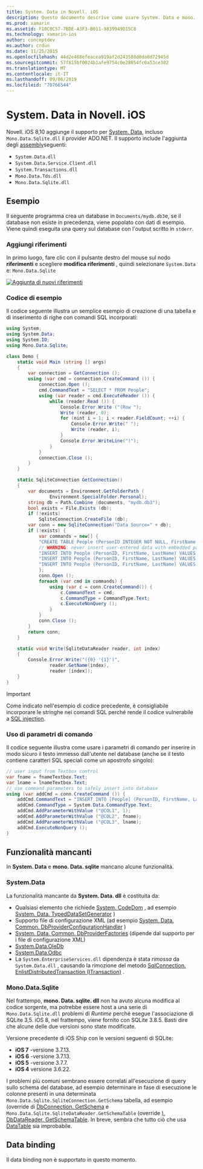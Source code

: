 ```yaml
---
title: System. Data in Novell. iOS
description: Questo documento descrive come usare System. Data e mono. Data. sqlite. dll per accedere ai dati SQLite in un'applicazione Novell. iOS.
ms.prod: xamarin
ms.assetid: F10C0C57-7BDE-A3F3-B011-9839949D15C8
ms.technology: xamarin-ios
author: conceptdev
ms.author: crdun
ms.date: 11/25/2015
ms.openlocfilehash: 44d2e468efeacea919af2d243588d0da6d72945d
ms.sourcegitcommit: 57f815bf0024b1afe9754c0e28054fc0a53ce302
ms.translationtype: MT
ms.contentlocale: it-IT
ms.lasthandoff: 09/06/2019
ms.locfileid: "70766544"
---
```

# <a name="systemdata-in-xamarinios"></a>System. Data in Novell. iOS

Novell. iOS 8,10 aggiunge il supporto per [System. Data](xref:System.Data), incluso `Mono.Data.Sqlite.dll` il provider ADO.NET. Il supporto include l'aggiunta degli [assembly](~/cross-platform/internals/available-assemblies.md)seguenti:

- `System.Data.dll`
- `System.Data.Service.Client.dll`
- `System.Transactions.dll`
- `Mono.Data.Tds.dll`
- `Mono.Data.Sqlite.dll`

<a name="Example" />

## <a name="example"></a>Esempio

Il seguente programma crea un database in `Documents/mydb.db3`e, se il database non esiste in precedenza, viene popolato con dati di esempio. Viene quindi eseguita una query sul database con l'output scritto in `stderr`.

### <a name="add-references"></a>Aggiungi riferimenti

In primo luogo, fare clic con il pulsante destro del mouse sul nodo **riferimenti** e scegliere **modifica riferimenti** , quindi selezionare `System.Data` e: `Mono.Data.Sqlite`

[![](system.data-images/edit-references-sml.png "Aggiunta di nuovi riferimenti")](system.data-images/edit-references.png#lightbox)

### <a name="sample-code"></a>Codice di esempio

Il codice seguente illustra un semplice esempio di creazione di una tabella e di inserimento di righe con comandi SQL incorporati:

```csharp
using System;
using System.Data;
using System.IO;
using Mono.Data.Sqlite;

class Demo {
    static void Main (string [] args)
    {
        var connection = GetConnection ();
        using (var cmd = connection.CreateCommand ()) {
            connection.Open ();
            cmd.CommandText = "SELECT * FROM People";
            using (var reader = cmd.ExecuteReader ()) {
                while (reader.Read ()) {
                    Console.Error.Write ("(Row ");
                    Write (reader, 0);
                    for (nint i = 1; i < reader.FieldCount; ++i) {
                        Console.Error.Write(" ");
                        Write (reader, i);
                    }
                    Console.Error.WriteLine(")");
                }
            }
            connection.Close ();
        }
    }

    static SqliteConnection GetConnection()
    {
        var documents = Environment.GetFolderPath (
                Environment.SpecialFolder.Personal);
        string db = Path.Combine (documents, "mydb.db3");
        bool exists = File.Exists (db);
        if (!exists)
            SqliteConnection.CreateFile (db);
        var conn = new SqliteConnection("Data Source=" + db);
        if (!exists) {
            var commands = new[] {
            "CREATE TABLE People (PersonID INTEGER NOT NULL, FirstName ntext, LastName ntext)",
            // WARNING: never insert user-entered data with embedded parameter values
            "INSERT INTO People (PersonID, FirstName, LastName) VALUES (1, 'First', 'Last')",
            "INSERT INTO People (PersonID, FirstName, LastName) VALUES (2, 'Dewey', 'Cheatem')",
            "INSERT INTO People (PersonID, FirstName, LastName) VALUES (3, 'And', 'How')",
            };
            conn.Open ();
            foreach (var cmd in commands) {
                using (var c = conn.CreateCommand()) {
                    c.CommandText = cmd;
                    c.CommandType = CommandType.Text;
                    c.ExecuteNonQuery ();
                }
            }
            conn.Close ();
        }
        return conn;
    }

    static void Write(SqliteDataReader reader, int index)
    {
        Console.Error.Write("({0} '{1}')",
                reader.GetName(index),
                reader [index]);
    }
}
```

> [!IMPORTANT]
> Come indicato nell'esempio di codice precedente, è consigliabile incorporare le stringhe nei comandi SQL perché rende il codice vulnerabile a [SQL injection](https://en.wikipedia.org/wiki/SQL_injection).

### <a name="using-command-parameters"></a>Uso di parametri di comando

Il codice seguente illustra come usare i parametri di comando per inserire in modo sicuro il testo immesso dall'utente nel database (anche se il testo contiene caratteri SQL speciali come un apostrofo singolo):

```csharp
// user input from Textbox control
var fname = fnameTextbox.Text;
var lname = lnameTextbox.Text;
// use command parameters to safely insert into database
using (var addCmd = conn.CreateCommand ()) {
    addCmd.CommandText = "INSERT INTO [People] (PersonID, FirstName, LastName) VALUES (@COL1, @COL2, @COL3)";
    addCmd.CommandType = System.Data.CommandType.Text;
    addCmd.AddParameterWithValue ("@COL1", 1);
    addCmd.AddParameterWithValue ("@COL2", fname);
    addCmd.AddParameterWithValue ("@COL3", lname);
    addCmd.ExecuteNonQuery ();
}
```

<a name="Missing_Functionality" />

## <a name="missing-functionality"></a>Funzionalità mancanti

In **System. Data** e **mono. Data. sqlite** mancano alcune funzionalità.

<a name="System.Data" />

### <a name="systemdata"></a>System.Data

La funzionalità mancante da **System. Data. dll** è costituita da:

- Qualsiasi elemento che richiede [System. CodeDom](xref:System.CodeDom) , ad esempio  [System. Data. TypedDataSetGenerator](xref:System.Data.TypedDataSetGenerator) )
- Supporto file di configurazione XML (ad esempio  [System. Data. Common. DbProviderConfigurationHandler](xref:System.Data.Common.DbProviderConfigurationHandler) )
- [System. Data. Common. DbProviderFactories](xref:System.Data.Common.DbProviderFactories) (dipende dal supporto per i file di configurazione XML)
- [System.Data.OleDb](xref:System.Data.OleDb)
- [System.Data.Odbc](xref:System.Data.Odbc)
- La `System.EnterpriseServices.dll` dipendenza è stata *rimossa* da `System.Data.dll` , causando la rimozione del metodo [SqlConnection. EnlistDistributedTransaction (ITransaction)](xref:System.Data.SqlClient.SqlConnection.EnlistDistributedTransaction*) .

<a name="Mono.Data.Sqlite" />

### <a name="monodatasqlite"></a>Mono.Data.Sqlite

Nel frattempo, **mono. Data. sqlite. dll** non ha avuto alcuna modifica al codice sorgente, ma potrebbe essere host a una serie di `Mono.Data.Sqlite.dll` problemi di *Runtime* perché esegue l'associazione di SQLite 3,5. iOS 8, nel frattempo, viene fornito con SQLite 3.8.5. Basti dire che alcune delle due versioni sono state modificate.

Versione precedente di iOS Ship con le versioni seguenti di SQLite:

- **iOS 7** -versione 3.7.13.
- **iOS 6** -versione 3.7.13.
- **iOS 5** -versione 3.7.7.
- **iOS 4** versione 3.6.22.

I problemi più comuni sembrano essere correlati all'esecuzione di query sullo schema del database, ad esempio determinare in fase di esecuzione le colonne presenti in una determinata `Mono.Data.Sqlite.SqliteConnection.GetSchema` tabella, ad esempio (override di [DbConnection. GetSchema](xref:System.Data.Common.DbConnection.GetSchema) e `Mono.Data.Sqlite.SqliteDataReader.GetSchemaTable` (override [). DbDataReader. GetSchemaTable](xref:System.Data.Common.DbDataReader.GetSchemaTable). In breve, sembra che tutto ciò che usa [DataTable](xref:System.Data.DataTable) sia improbabile.

<a name="Data_Binding" />

## <a name="data-binding"></a>Data binding

Il data binding non è supportato in questo momento.
